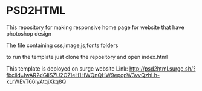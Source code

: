 # PSD2HTML

This repository for making responsive home page for website that have photoshop design

The file containing css,image,js,fonts folders 

to run the template just clone the repository and open index.html 


This template is deployed on surge website 
Link: http://psd2html.surge.sh/?fbclid=IwAR2dGIiSZU2OZIeH1HWQnQHW9epopW3vvQzhLh-kLrWEvT66IyAtqjXkq8Q
